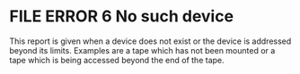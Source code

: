 




<h1 class="heading"><span class="name">FILE ERROR 6 No such device</span></h1>

This report is given when a device does not exist or the device is addressed beyond its limits.  Examples are a tape which has not been mounted or a tape which is being accessed beyond the end of the tape.




